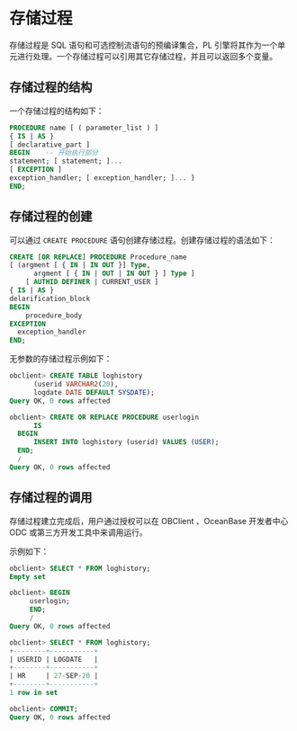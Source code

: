 # 存储过程 

存储过程是 SQL 语句和可选控制流语句的预编译集合，PL 引擎将其作为一个单元进行处理。一个存储过程可以引用其它存储过程，并且可以返回多个变量。

## 存储过程的结构 

一个存储过程的结构如下：

```sql
PROCEDURE name [ ( parameter_list ) ]
{ IS | AS }
[ declarative_part ]
BEGIN    -- 开始执行部分
statement; [ statement; ]...
[ EXCEPTION ]
exception_handler; [ exception_handler; ]... ]
END;
```

## 存储过程的创建 

可以通过 `CREATE PROCEDURE` 语句创建存储过程。创建存储过程的语法如下：

```sql
CREATE [OR REPLACE] PROCEDURE Procedure_name
[ (argment [ { IN | IN OUT }] Type,
      argment [ { IN | OUT | IN OUT } ] Type ]
    [ AUTHID DEFINER | CURRENT_USER ]
{ IS | AS }
delarification_block 
BEGIN
    procedure_body
EXCEPTION
  exception_handler
END;
```

无参数的存储过程示例如下：

```sql
obclient> CREATE TABLE loghistory 
      (userid VARCHAR2(20), 
      logdate DATE DEFAULT SYSDATE);
Query OK, 0 rows affected 

obclient> CREATE OR REPLACE PROCEDURE userlogin 
      IS
  BEGIN
      INSERT INTO loghistory (userid) VALUES (USER);
  END;
  /
Query OK, 0 rows affected 
```

## 存储过程的调用 

存储过程建立完成后，用户通过授权可以在 OBClient 、OceanBase 开发者中心 ODC 或第三方开发工具中来调用运行。

示例如下：

```sql
obclient> SELECT * FROM loghistory;
Empty set 

obclient> BEGIN
     userlogin;
     END;
     /
Query OK, 0 rows affected

obclient> SELECT * FROM loghistory;
+--------+-----------+
| USERID | LOGDATE   |
+--------+-----------+
| HR     | 27-SEP-20 |
+--------+-----------+
1 row in set

obclient> COMMIT;
Query OK, 0 rows affected 
```


